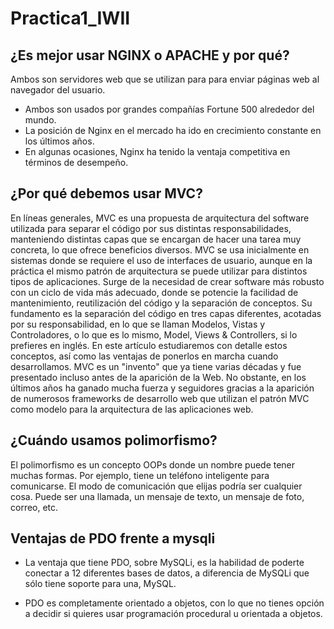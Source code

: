# Practica1_IWII
## ¿Es mejor usar NGINX o APACHE y por qué?
Ambos son servidores web que se utilizan para para enviar páginas web al navegador del usuario.
*	Ambos son usados por grandes compañías Fortune 500 alrededor del mundo.
*	La posición de Nginx en el mercado ha ido en crecimiento constante en los últimos años.
*	En algunas ocasiones, Nginx ha tenido la ventaja competitiva en términos de desempeño.

## ¿Por qué debemos usar MVC?
En líneas generales, MVC es una propuesta de arquitectura del software utilizada para separar el código por sus distintas responsabilidades, manteniendo distintas capas que se encargan de hacer una tarea muy concreta, lo que ofrece beneficios diversos.
MVC se usa inicialmente en sistemas donde se requiere el uso de interfaces de usuario, aunque en la práctica el mismo patrón de arquitectura se puede utilizar para distintos tipos de aplicaciones. Surge de la necesidad de crear software más robusto con un ciclo de vida más adecuado, donde se potencie la facilidad de mantenimiento, reutilización del código y la separación de conceptos.
Su fundamento es la separación del código en tres capas diferentes, acotadas por su responsabilidad, en lo que se llaman Modelos, Vistas y Controladores, o lo que es lo mismo, Model, Views & Controllers, si lo prefieres en inglés. En este artículo estudiaremos con detalle estos conceptos, así como las ventajas de ponerlos en marcha cuando desarrollamos.
MVC es un "invento" que ya tiene varias décadas y fue presentado incluso antes de la aparición de la Web. No obstante, en los últimos años ha ganado mucha fuerza y seguidores gracias a la aparición de numerosos frameworks de desarrollo web que utilizan el patrón MVC como modelo para la arquitectura de las aplicaciones web.

## ¿Cuándo usamos polimorfismo?
El polimorfismo es un concepto OOPs donde un nombre puede tener muchas formas. Por ejemplo, tiene un teléfono inteligente para comunicarse. El modo de comunicación que elijas podría ser cualquier cosa. Puede ser una llamada, un mensaje de texto, un mensaje de foto, correo, etc.

## Ventajas de PDO frente a mysqli
* La ventaja que tiene PDO, sobre MySQLi, es la habilidad de poderte conectar a 12 diferentes bases de datos, a diferencia de MySQLi que sólo tiene soporte para una, MySQL.

* PDO es completamente orientado a objetos, con lo que no tienes opción a decidir si quieres usar programación procedural u orientada a objetos.
